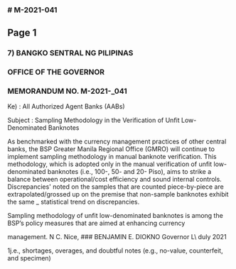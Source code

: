 ### # M-2021-041

## Page 1

### 7) BANGKO SENTRAL NG PILIPINAS

### OFFICE OF THE GOVERNOR

### MEMORANDUM NO. M-2021-_041

Ke) : All Authorized Agent Banks (AABs)

Subject : Sampling Methodology in the Verification of Unfit Low-Denominated Banknotes

As benchmarked with the currency management practices of other central banks, the BSP Greater Manila Regional Office (GMRO) will continue to implement sampling methodology in manual banknote verification. This methodology, which is adopted only in the manual verification of unfit low-denominated banknotes (i.e., 100-, 50- and 20- Piso), aims to strike a balance between operational/cost efficiency and sound internal controls. Discrepancies' noted on the samples that are counted piece-by-piece are extrapolated/grossed up on the premise that non-sample banknotes exhibit the same _ statistical trend on discrepancies.

Sampling methodology of unfit low-denominated banknotes is among the BSP’s policy measures that are aimed at enhancing currency

management. N C. Nice, ### BENJAMIN E. DIOKNO Governor L\ duly 2021

1j.e., shortages, overages, and doubtful notes (e.g., no-value, counterfeit, and specimen)

